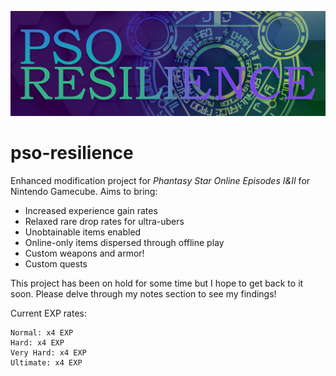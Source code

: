 ![PSO Resilience Banner](https://github.com/choogiesaur/pso-resilience/blob/master/resources/psor_banner_large.png)
# pso-resilience
Enhanced modification project for *Phantasy Star Online Episodes I&II* for Nintendo Gamecube. Aims to bring:
- Increased experience gain rates
- Relaxed rare drop rates for ultra-ubers
- Unobtainable items enabled
- Online-only items dispersed through offline play
- Custom weapons and armor!
- Custom quests

This project has been on hold for some time but I hope to get back to it soon. Please delve through my notes section to see my findings!

Current EXP rates:
```
Normal: x4 EXP
Hard: x4 EXP
Very Hard: x4 EXP
Ultimate: x4 EXP
```
